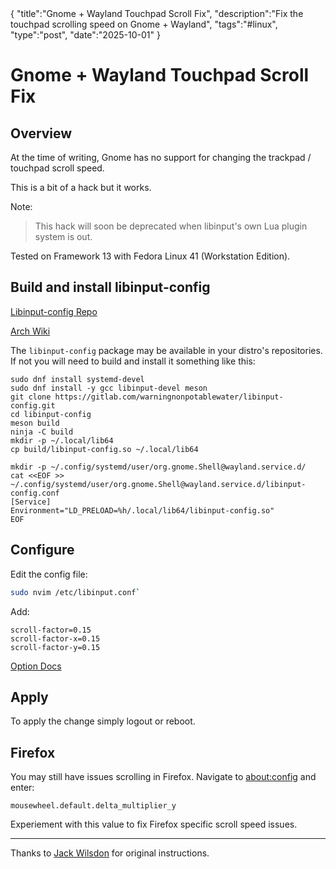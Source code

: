 <steelsky>
{
    "title":"Gnome + Wayland Touchpad Scroll Fix",
    "description":"Fix the touchpad scrolling speed on Gnome + Wayland",
    "tags":"#linux",
    "type":"post",
    "date":"2025-10-01"
}
</steelsky>

# Gnome + Wayland Touchpad Scroll Fix

## Overview
At the time of writing, Gnome has no support for changing the trackpad / touchpad scroll speed. 

This is a bit of a hack but it works. 

Note:
> This hack will soon be deprecated when libinput's own Lua plugin system is out.

Tested on Framework 13 with Fedora Linux 41 (Workstation Edition).

## Build and install libinput-config

[Libinput-config Repo](https://gitlab.com/warningnonpotablewater/libinput-config)

[Arch Wiki](https://wiki.archlinux.org/title/Libinput)

The `libinput-config` package may be available in your distro's repositories. If not you will need to build and install it something like this:
```Shell
sudo dnf install systemd-devel
sudo dnf install -y gcc libinput-devel meson
git clone https://gitlab.com/warningnonpotablewater/libinput-config.git
cd libinput-config
meson build
ninja -C build
mkdir -p ~/.local/lib64
cp build/libinput-config.so ~/.local/lib64

mkdir -p ~/.config/systemd/user/org.gnome.Shell@wayland.service.d/
cat <<EOF >> ~/.config/systemd/user/org.gnome.Shell@wayland.service.d/libinput-config.conf
[Service]
Environment="LD_PRELOAD=%h/.local/lib64/libinput-config.so"
EOF
```

## Configure
Edit the config file:
```sh
sudo nvim /etc/libinput.conf`
```
Add:
```
scroll-factor=0.15
scroll-factor-x=0.15
scroll-factor-y=0.15
```

[Option Docs](https://gitlab.com/warningnonpotablewater/libinput-config#how-to-use)

## Apply
To apply the change simply logout or reboot.

## Firefox
You may still have issues scrolling in Firefox. Navigate to [about:config](about:config) and enter:
```
mousewheel.default.delta_multiplier_y
```

Experiement with this value to fix Firefox specific scroll speed issues. 

---

Thanks to [Jack Wilsdon](https://jackwilsdon.me/libinput-config-silverblue/) for original instructions.
